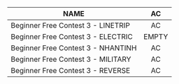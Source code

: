 |NAME|AC|
|---|:---:|
|Beginner Free Contest 3 - LINETRIP|AC|
|Beginner Free Contest 3 - ELECTRIC|EMPTY|
|Beginner Free Contest 3 - NHANTINH|AC|
|Beginner Free Contest 3 - MILITARY|AC|
|Beginner Free Contest 3 - REVERSE|AC|
